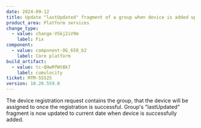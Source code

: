```yaml
---
date: 2024-09-12
title: Update "lastUpdated" fragment of a group when device is added upon registration
product_area: Platform services
change_type:
  - value: change-VSkj2iV9m
    label: Fix
component:
  - value: component-OG_650_b2
    label: Core platform
build_artifact:
  - value: tc-QHwMfWtBk7
    label: cumulocity
ticket: MTM-55525
version: 10.20.559.0
---
```

The device registration request contains the group, that the device will be assigned to once the registration is successful.
Group's "lastUpdated" fragment is now updated to current date when device is successfully added.